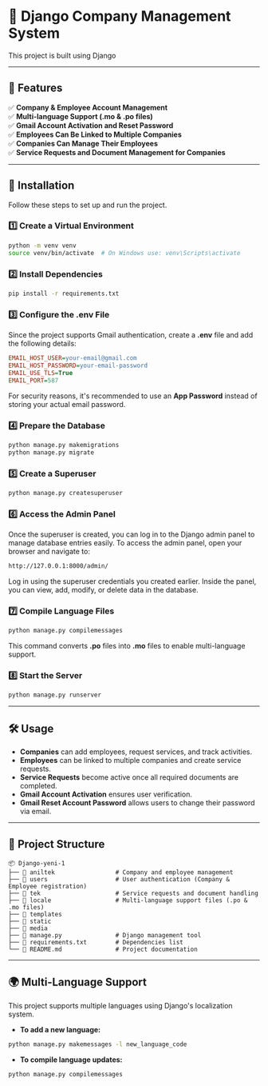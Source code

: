 # 🏢 Django Company Management System

This project is built using Django

---

## 🚀 Features

✅ **Company & Employee Account Management**  
✅ **Multi-language Support (.mo & .po files)**  
✅ **Gmail Account Activation and Reset Password**  
✅ **Employees Can Be Linked to Multiple Companies**  
✅ **Companies Can Manage Their Employees**  
✅ **Service Requests and Document Management for Companies**  

---

## 📌 Installation

Follow these steps to set up and run the project.

### 1️⃣ Create a Virtual Environment
```bash
python -m venv venv
source venv/bin/activate  # On Windows use: venv\Scripts\activate
```

### 2️⃣ Install Dependencies
```bash
pip install -r requirements.txt
```

### 3️⃣ Configure the .env File
Since the project supports Gmail authentication, create a **.env** file and add the following details:
```ini
EMAIL_HOST_USER=your-email@gmail.com
EMAIL_HOST_PASSWORD=your-email-password
EMAIL_USE_TLS=True
EMAIL_PORT=587
```
For security reasons, it's recommended to use an **App Password** instead of storing your actual email password.

### 4️⃣ Prepare the Database
```bash
python manage.py makemigrations
python manage.py migrate
```

### 5️⃣ Create a Superuser
```bash
python manage.py createsuperuser
```

### 6️⃣ Access the Admin Panel
Once the superuser is created, you can log in to the Django admin panel to manage database entries easily. 
To access the admin panel, open your browser and navigate to:
```bash
http://127.0.0.1:8000/admin/
```
Log in using the superuser credentials you created earlier. Inside the panel, you can view, add, modify, or delete data in the database.

### 7️⃣ Compile Language Files
```bash
python manage.py compilemessages
```
This command converts **.po** files into **.mo** files to enable multi-language support.

### 8️⃣ Start the Server
```bash
python manage.py runserver
```

---

## 🛠 Usage

- **Companies** can add employees, request services, and track activities.
- **Employees** can be linked to multiple companies and create service requests.
- **Service Requests** become active once all required documents are completed.
- **Gmail Account Activation** ensures user verification.
- **Gmail Reset Account Password** allows users to change their password via email.

---

## 📂 Project Structure

```
📦 Django-yeni-1
├── 📂 aniltek                 # Company and employee management
├── 📂 users                   # User authentication (Company & Employee registration)
├── 📂 tek                     # Service requests and document handling
├── 📂 locale                  # Multi-language support files (.po & .mo files)
├── 📂 templates
├── 📂 static
├── 📂 media  
├── 📜 manage.py               # Django management tool
├── 📜 requirements.txt        # Dependencies list
└── 📜 README.md               # Project documentation
```

---

## 🌍 Multi-Language Support

This project supports multiple languages using Django's localization system.
- **To add a new language:**
```bash
python manage.py makemessages -l new_language_code
```
- **To compile language updates:**
```bash
python manage.py compilemessages
```
